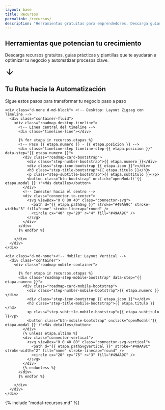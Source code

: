 ```yaml
---
layout: base
title: Recursos
permalink: /recursos/
description: "Herramientas gratuitas para emprendedores. Descarga guías prácticas, plantillas y recursos que potencian tu crecimiento y te ayudan a automatizar procesos clave de tu negocio."
---
```


<section class="hero hero-recursos">
  <div class="hero-overlay"></div>
  <div class="hero-content">
    <h1>Herramientas que potencian tu crecimiento</h1>
    <p>Descarga recursos gratuitos, guías prácticas y plantillas que te ayudarán a optimizar tu negocio y automatizar
      procesos clave.</p>
    <a href="#recursos" class="flecha-scroll" aria-label="Ver nuestros recursos">
      <svg xmlns="http://www.w3.org/2000/svg" width="30" height="30" viewBox="0 0 24 24" fill="none"
        stroke="currentColor" stroke-width="2" stroke-linecap="round" stroke-linejoin="round">
        <line x1="12" y1="5" x2="12" y2="19"></line>
        <polyline points="19,12 12,19 5,12"></polyline>
      </svg>
    </a>
  </div>
</section>

<div class="post-hero-espaciado"></div>
<section id="recursos" class="roadmap-bootstrap py-5 seccion">
  <div class="container-fluid">
    <div class="row justify-content-center">
      <div class="col-12 text-center mb-5">
        <h2 class="roadmap-title-bootstrap">Tu Ruta hacia la Automatización</h2>
        <p class="roadmap-subtitle-bootstrap">Sigue estos pasos para transformar tu negocio paso a paso</p>
      </div>
    </div>


    <div class="d-none d-md-block"> <!-- Desktop: Layout Zigzag con Timeline -->
      <div class="container-fluid">
        <div class="roadmap-desktop-timeline">
          <!-- Línea central del timeline -->
          <div class="timeline-line"></div>

          {% for etapa in recursos.etapas %}
          <!-- Paso {{ etapa.numero }} - {{ etapa.posicion }} -->
          <div class="timeline-step timeline-step-{{ etapa.posicion }}" data-step="{{ etapa.numero }}">
            <div class="roadmap-card-bootstrap">
              <div class="step-number-bootstrap">{{ etapa.numero }}</div>
              <div class="step-icon-bootstrap {{ etapa.icon }}"></div>
              <h3 class="step-title-bootstrap">{{ etapa.titulo }}</h3>
              <p class="step-subtitle-bootstrap">{{ etapa.subtitulo }}</p>
              <button class="btn-bootstrap" onclick="openModal('{{ etapa.modal }}')">Más detalles</button>
            </div>
            <!-- Conector hacia el centro -->
            <div class="connector-to-center">
              <svg viewBox="0 0 80 40" class="connector-svg">
                <path d="{{ etapa.pathSvg }}" stroke="#49AA9C" stroke-width="3" fill="none" stroke-linecap="round" />
                <circle cx="40" cy="20" r="4" fill="#49AA9C" />
              </svg>
            </div>
          </div>
          {% endfor %}

        </div>
      </div>
    </div>

    <div class="d-md-none"><!-- Mobile: Layout Vertical -->
      <div class="container">
        <div class="roadmap-mobile-container">

          {% for etapa in recursos.etapas %}
          <div class="roadmap-step-mobile-bootstrap" data-step="{{ etapa.numero }}">
            <div class="roadmap-card-mobile-bootstrap">
              <div class="step-number-mobile-bootstrap">{{ etapa.numero }}</div>
              <div class="step-icon-bootstrap {{ etapa.icon }}"></div>
              <h3 class="step-title-mobile-bootstrap">{{ etapa.titulo }}</h3>
              <p class="step-subtitle-mobile-bootstrap">{{ etapa.subtitulo }}</p>
              <button class="btn-mobile-bootstrap" onclick="openModal('{{ etapa.modal }}')">Más detalles</button>
            </div>
            {% unless etapa.ultimo %}
            <div class="connector-vertical">
              <svg viewBox="0 0 40 80" class="connector-svg-vertical">
                <path d="{{ etapa.pathSvgVertical }}" stroke="#49AA9C" stroke-width="2" fill="none" stroke-linecap="round" />
                <circle cx="20" cy="75" r="3" fill="#49AA9C" />
              </svg>
            </div>
            {% endunless %}
          </div>
          {% endfor %}

        </div>
      </div>
    </div>
  </div>
</section>

{% include "modal-recursos.md" %}
